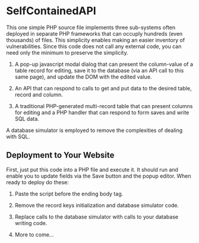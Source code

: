 # SelfContainedAPI

This one simple PHP source file implements three sub-systems often deployed in separate PHP frameworks that can occuply hundreds (even thousands) of files. This simplicity enables making an easier inventory of vulnerabilities. Since this code does not call any external code, you can need only the minimum to preserve the simplicity.

1. A pop-up javascript modal dialog that can present the column-value of a table record for editing, save it to the database (via an API call to this same page), and update the DOM with the edited value.

2. An API that can respond to calls to get and put data to the desired table, record and column.

3. A traditional PHP-generated multi-record table that can present columns for editing and a PHP handler that can respond to form saves and write SQL data.

A database simulator is employed to remove the complexities of dealing with SQL.

## Deployment to Your Website

First, just put this code into a PHP file and execute it. It should run and enable you to update fields via the Save button and the popup editor. When ready to deploy do these:

1. Paste the script before the ending body tag.

2. Remove the record keys initialization and database simulator code.

3. Replace calls to the database simulator with calls to your database writing code.

4. More to come...
